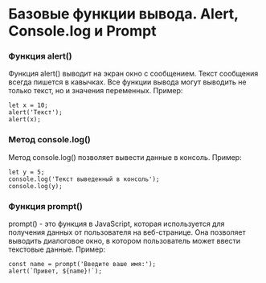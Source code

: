 # Базовые функции вывода. Alert, Сonsole.log и Prompt

### Функция alert()
Функция alert() выводит на экран окно с сообщением. Текст сообщения всегда пишется в кавычках. Все функции вывода могут выводить не только текст, но и значения переменных. Пример:

```
let x = 10;
alert('Текст');
alert(x);
```
### Метод console.log()
Метод console.log() позволяет вывести данные в консоль. Пример:

```
let y = 5;
console.log('Текст выведенный в консоль');
console.log(y);
```

### Функция prompt() 
prompt() - это функция в JavaScript, которая используется для получения данных от пользователя на веб-странице. Она позволяет выводить диалоговое окно, в котором пользователь может ввести текстовые данные.
Пример:

```
const name = prompt('Введите ваше имя:');
alert(`Привет, ${name}!`);
```
